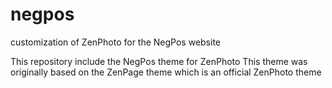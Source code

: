 # negpos
customization of ZenPhoto for the NegPos website

This repository include the NegPos theme for ZenPhoto
This theme was originally based on the ZenPage theme which is an official ZenPhoto theme